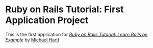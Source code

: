 # Ruby on Rails Tutorial: First Application Project

This is the first application for
[*Ruby on Rails Tutorial: Learn Rails by Example*](http://railstutorial.org/)
by [Michael Hartl](http://michaelhartl.com/)
